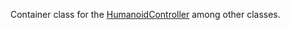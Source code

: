 Container class for the [HumanoidController](https://developer.roblox.com/en-us/api-reference/class/HumanoidController) among other classes.